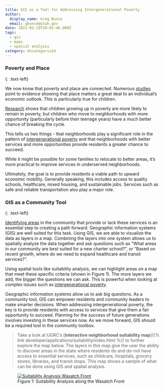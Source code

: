 ```yaml
---
title: GIS as a Tool for Addressing Intergenerational Poverty
author:
  display_name: Greg Bunce
  email: gbunce@utah.gov
date: 2021-02-19T10:01:46.000Z
tags:
  - gis
  - maps
  - spatial analysis
category: Uncategorized
---
```


### Poverty and Place

{: .text-left}

We now know that poverty and place are connected. Numerous [studies](https://www.nytimes.com/2015/05/04/upshot/an-atlas-of-upward-mobility-shows-paths-out-of-poverty.html) point to evidence showing that place matters a great deal to an individual’s economic outlook. This is particularly true for children.

[Research](http://www.equality-of-opportunity.org/images/nbhds_exec_summary.pdf) shows that children growing up in poverty are more likely to remain in poverty, but children who move to neighborhoods with more opportunity (particularly before their teenage years) have a much better chance of breaking the cycle.

This tells us two things - that neighborhoods play a significant role in the pattern of [intergenerational poverty](https://jobs.utah.gov/edo/intergenerational/index.html) and that neighborhoods with better services and more opportunities provide residents a greater chance to succeed.

While it might be possible for some families to relocate to better areas, it’s more practical to improve services in underserved neighborhoods.

Ultimately, the goal is to provide residents a viable path to upward economic mobility. Generally speaking, this includes access to quality schools, healthcare, mixed housing, and sustainable jobs. Services such as safe and reliable transportation also play a major role.

### GIS as a Community Tool

{: .text-left}

[Identifying areas](https://www.nytimes.com/interactive/2015/05/03/upshot/the-best-and-worst-places-to-grow-up-how-your-area-compares.html) in the community that provide or lack these services is an essential step to creating a path forward. Geographic information systems (GIS) are well suited for this task. Using GIS, we are able to visualize the data as layers in a map. Combining the layers into one system allows us to spatially analyze the data together and ask questions such as “What areas in our community are best suited for a new charter school?”, or “Based on recent growth, where do we need to expand healthcare and transit services?”.

Using spatial tools like suitability analysis, we can highlight areas on a map that meet these specific criteria (shown in Figure 1). The more layers we add, the bigger the questions we can ask. This is powerful when looking at complex issues such as [intergenerational poverty](https://jobs.utah.gov/edo/intergenerational/whatisigp.pdf).

Geographic information systems allow us to ask big questions. As a community tool, GIS can empower residents and community leaders to make smarter decisions. When addressing intergenerational poverty, the key is to provide residents with access to services that give them a fair opportunity to succeed. Planning for the success of future generations involves investing in these services now. As we move forward, GIS should be a required tool in the community toolbox.

> Take a look at UGRC’s [**interactive neighborhood suitability map**]({% link developer/applications/suitability/index.html %}) to further explore the map below. The layers in this map give the user the ability to discover areas in the state where residents do and do-not have access to essential services, such as childcare, hospitals, grocery stores, libraries, and transit stops. This map shows a sample of what can be done using GIS and spatial analysis.

<div class="flex flex--around">
  <figure class="caption">
    <a href="{% link developer/applications/suitability/index.html %}"><img class="caption__image" src="{% link images/suitability_analysis_wasatchfront.png %}" alt="Suitability Analysis Wasatch Front" loading="lazy" /></a>
    <figcaption class="caption__text">Figure 1: Suitability Analysis along the Wasatch Front</figcaption>
  </figure>
</div>

